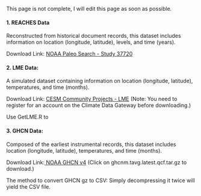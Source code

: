 This page is not complete, I will edit this page as soon as possible.

#### 1. REACHES Data

Reconstructed from historical document records, this dataset includes information on location (longitude, latitude), levels, and time (years).

Download Link: [NOAA Paleo Search - Study 37720](https://www.ncei.noaa.gov/access/paleo-search/study/37720.)

#### 2. LME Data:

A simulated dataset containing information on location (longitude, latitude), temperatures, and time (months).

Download Link: [CESM Community Projects - LME](https://www.cesm.ucar.edu/community-projects/lme)
(Note: You need to register for an account on the Climate Data Gateway before downloading.)

Use GetLME.R to 

#### 3. GHCN Data: 

Composed of the earliest instrumental records, this dataset includes location (longitude, latitude), temperatures, and time (months).

Download Link:[ NOAA GHCN v4](https://www.ncei.noaa.gov/pub/data/ghcn/v4/)
(Click on ghcnm.tavg.latest.qcf.tar.gz to download.)

The method to convert GHCN gz to CSV: Simply decompressing it twice will yield the CSV file.
